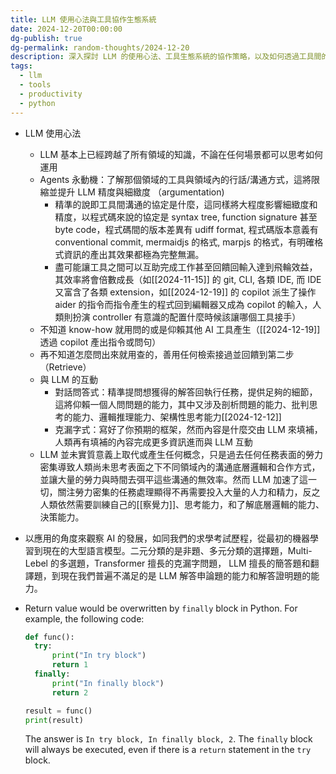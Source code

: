 ```yaml
---
title: LLM 使用心法與工具協作生態系統
date: 2024-12-20T00:00:00
dg-publish: true
dg-permalink: random-thoughts/2024-12-20
description: 深入探討 LLM 的使用心法、工具生態系統的協作策略，以及如何透過工具間的互補與飛輪效應來建立高效的工作流程
tags:
  - llm
  - tools
  - productivity
  - python
---
```

- LLM 使用心法
  - LLM 基本上已經跨越了所有領域的知識，不論在任何場景都可以思考如何運用
  - Agents 永動機：了解那個領域的工具與領域內的行話/溝通方式，這將限縮並提升 LLM 精度與細緻度 （argumentation)
    - 精準的說即工具間溝通的協定是什麼，這同樣將大程度影響細緻度和精度，以程式碼來說的協定是 syntax tree, function signature 甚至 byte code，程式碼間的版本差異有 udiff format, 程式碼版本意義有 conventional commit, mermaidjs 的格式, marpjs 的格式，有明確格式資訊的產出其效果都極為完整無漏。
    - 盡可能讓工具之間可以互助完成工作甚至回饋回輸入達到飛輪效益，其效率將會倍數成長（如[[2024-11-15]] 的 git, CLI, 各類 IDE, 而 IDE 又富含了各類 extension，如[[2024-12-19]] 的 copilot 派生了操作 aider 的指令而指令產生的程式回到編輯器又成為 copilot 的輸入，人類則扮演 controller 有意識的配置什麼時候該讓哪個工具接手）
  - 不知道 know-how 就用問的或是仰賴其他 AI 工具產生（[[2024-12-19]] 透過 copilot 產出指令或問句）
  - 再不知道怎麼問出來就用查的，善用任何檢索接過並回饋到第二步（Retrieve）
  - 與 LLM 的互動
    - 對話問答式：精準提問想獲得的解答回執行任務，提供足夠的細節，這將仰賴一個人問問題的能力，其中又涉及剖析問題的能力、批判思考的能力、邏輯推理能力、架構性思考能力[[2024-12-12]]
    - 克漏字式：寫好了你預期的框架，然而內容是什麼交由 LLM 來填補，人類再有填補的內容完成更多資訊進而與 LLM 互動
  - LLM 並未實質意義上取代或產生任何概念，只是過去任何任務表面的勞力密集導致人類尚未思考表面之下不同領域內的溝通底層邏輯和合作方式，並讓大量的勞力與時間去弭平這些溝通的無效率。然而 LLM 加速了這一切，關注勞力密集的任務處理顯得不再需要投入大量的人力和精力，反之人類依然需要訓練自己的[[察覺力]]、思考能力，和了解底層邏輯的能力、決策能力。

- 以應用的角度來觀察 AI 的發展，如同我們的求學考試歷程，從最初的機器學習到現在的大型語言模型。二元分類的是非題、多元分類的選擇題，Multi-Lebel 的多選題，Transformer 擅長的克漏字問題， LLM 擅長的簡答題和翻譯題，到現在我們普遍不滿足的是 LLM 解答申論題的能力和解答證明題的能力。

- Return value would be overwritten by `finally` block in Python. For example, the following code:

  ```python
  def func():
    try:
        print("In try block")
        return 1
    finally:
        print("In finally block")
        return 2

  result = func()
  print(result)
  ```

  The answer is `In try block, In finally block, 2`. The `finally` block will always be executed, even if there is a `return` statement in the `try` block.
